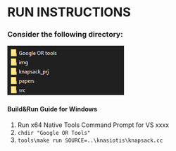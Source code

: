# RUN INSTRUCTIONS #
### Consider the following directory:
![Directory listing](img/directoryimg.png?raw=true "Title")

#### Build&Run Guide for Windows
1. Run x64 Native Tools Command Prompt for VS xxxx
2. ```chdir "Google OR Tools"``` 
3. ```tools\make run SOURCE=..\knasiotis\knapsack.cc```
